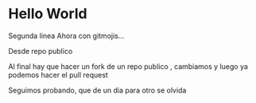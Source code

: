 # Hello World
Segunda linea
Ahora con gitmojis...


Desde repo publico

Al final hay que hacer un fork de un repo publico
, cambiamos y luego ya podemos hacer el pull request

Seguimos probando, que de un dia para otro se olvida


